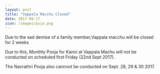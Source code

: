 ```yaml
---
layout: post
title: "Vappala Macchu Closed"
date: 2017-09-17
icon: /images/puja.png
---
```


Due to the sad demise of a family member,Vappala macchu will be closed for 2 weeks

Due to this, Monthly Pooja for Kanni at Vappala Machu will not be conducted on scheduled first Friday (22nd Sept 2017). 

The Navrathri Pooja also cannnot be conducted on Sept. 28, 29 & 30 2017.
